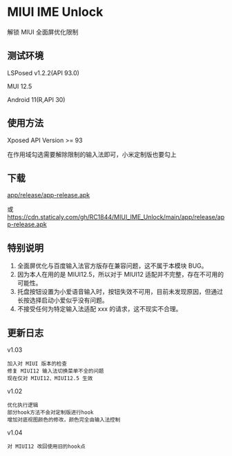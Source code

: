 # MIUI IME Unlock

解锁 MIUI 全面屏优化限制

## 测试环境

LSPosed v1.2.2(API 93.0)

MUI 12.5

Android 11(R,API 30)

## 使用方法

Xposed API Version >= 93

在作用域勾选需要解除限制的输入法即可，小米定制版也要勾上

## 下载

[app/release/app-release.apk](app/release/app-release.apk)

或
<https://cdn.staticaly.com/gh/RC1844/MIUI_IME_Unlock/main/app/release/app-release.apk>

## 特别说明

1. 全面屏优化与百度输入法官方版存在兼容问题，这不属于本模块 BUG。
2. 因为本人在用的是 MIUI12.5，所以对于 MIUI12 适配并不完整，存在不可用的可能性。
3. 托盘按钮设置为小爱语音输入时，按钮失效不可用，目前未发现原因，但通过长按选择启动小爱似乎没有问题。
4. 不接受任何为特定输入法适配 xxx 的请求，这不现实不合理。

## 更新日志

v1.03

    加入对 MIUI 版本的检查
    修复 MIUI12 输入法切换菜单不全的问题
    现在仅对 MIUI12、MIUI12.5 生效

v1.02

    优化执行逻辑
    部分hook方法不会对定制版进行hook
    增加对底视图颜色的修改，颜色完全由输入法控制
v1.04

    对 MIUI12 改回使用旧的hook点